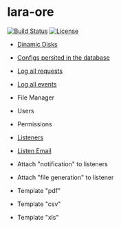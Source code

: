 # lara-ore

[![Build Status](https://travis-ci.org/railken/lara-ore.svg?branch=master)](https://travis-ci.org/railken/lara-ore)
[![License](https://img.shields.io/badge/License-MIT-yellow.svg)](https://opensource.org/licenses/MIT)



- [Dinamic Disks](https://github.com/railken/lara-ore-disk)
- [Configs persited in the database](https://github.com/railken/lara-ore-config)
- [Log all requests](https://github.com/railken/lara-ore-request-logger)
- [Log all events](https://github.com/railken/lara-ore-event-logger)

- File Manager
- Users
- Permissions
- [Listeners](https://github.com/railken/lara-ore-listeners)
- [Listen Email](https://github.com/railken/lara-ore-listen-email)
- Attach "notification" to listeners
- Attach "file generation" to listener
- Template "pdf"
- Template "csv"
- Template "xls"
